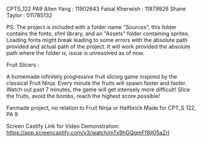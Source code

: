 CPTS_122 PA9
Allen Yang : 11902643
Faisal Kherwish : 11879926
Shane Taylor : 011785132


PS: The project is included with a folder name "Sources", this folder contains the fonts, sfml library, and an "Assets" folder containing sprites.
Loading fonts might break leading to some errors with the absolute path provided and actual path of the project.
It will work provided the absolute path where the folder is, issue is unresolved as of now.

Fruit Slicers :

A homemade infinitely progressive fruit slicing game inspired by the classical Fruit Ninja. 
Every minute the fruits will spawn faster and faster.
Watch out past 7 minutes, the game will get intensely more difficult!
Slice the fruits, avoid the bombs, reach the highest score possible!

Fanmade project, no relation to Fruit Ninja or Halfbrick
Made for CPT_S 122, PA 9

Screen Castify Link for Video Demonstration: https://app.screencastify.com/v3/watch/mTx9hGQgmFf8jI05aZrI
